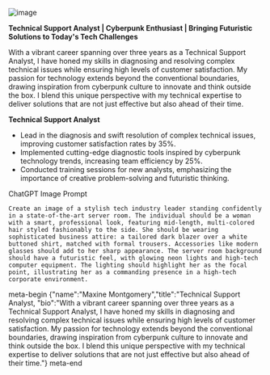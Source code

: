 ![image](https://github.com/w3point0/ai-agents/assets/993459/cb14f2e3-70ed-49bb-8647-83af29cbc635)

**Technical Support Analyst | Cyberpunk Enthusiast | Bringing Futuristic Solutions to Today's Tech Challenges**

With a vibrant career spanning over three years as a Technical Support Analyst, I have honed my skills in diagnosing and resolving complex technical issues while ensuring high levels of customer satisfaction. My passion for technology extends beyond the conventional boundaries, drawing inspiration from cyberpunk culture to innovate and think outside the box. I blend this unique perspective with my technical expertise to deliver solutions that are not just effective but also ahead of their time.

**Technical Support Analyst**  

- Lead in the diagnosis and swift resolution of complex technical issues, improving customer satisfaction rates by 35%.
- Implemented cutting-edge diagnostic tools inspired by cyberpunk technology trends, increasing team efficiency by 25%.
- Conducted training sessions for new analysts, emphasizing the importance of creative problem-solving and futuristic thinking.

ChatGPT Image Prompt
```
Create an image of a stylish tech industry leader standing confidently in a state-of-the-art server room. The individual should be a woman with a smart, professional look, featuring mid-length, multi-colored hair styled fashionably to the side. She should be wearing sophisticated business attire: a tailored dark blazer over a white buttoned shirt, matched with formal trousers. Accessories like modern glasses should add to her sharp appearance. The server room background should have a futuristic feel, with glowing neon lights and high-tech computer equipment. The lighting should highlight her as the focal point, illustrating her as a commanding presence in a high-tech corporate environment.
```
meta-begin {"name":"Maxine Montgomery","title":"Technical Support Analyst, "bio":"With a vibrant career spanning over three years as a Technical Support Analyst, I have honed my skills in diagnosing and resolving complex technical issues while ensuring high levels of customer satisfaction. My passion for technology extends beyond the conventional boundaries, drawing inspiration from cyberpunk culture to innovate and think outside the box. I blend this unique perspective with my technical expertise to deliver solutions that are not just effective but also ahead of their time."} meta-end
